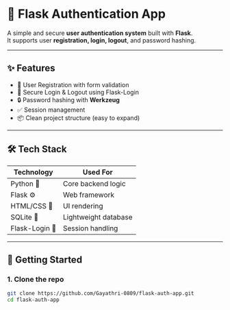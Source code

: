 # 🔐 Flask Authentication App

A simple and secure **user authentication system** built with **Flask**.  
It supports user **registration, login, logout**, and password hashing.

---

## ✨ Features

- 📝 User Registration with form validation  
- 🔐 Secure Login & Logout using Flask-Login  
- 🔒 Password hashing with **Werkzeug**  
- ✅ Session management  
- 📦 Clean project structure (easy to expand)

---

## 🛠 Tech Stack

| Technology | Used For |
|------------|----------|
| Python 🐍  | Core backend logic |
| Flask ⚙️   | Web framework |
| HTML/CSS 🎨 | UI rendering |
| SQLite 📁  | Lightweight database |
| Flask-Login 🔐 | Session handling |

---

## 🚀 Getting Started

### 1. Clone the repo

```bash
git clone https://github.com/Gayathri-0809/flask-auth-app.git
cd flask-auth-app
